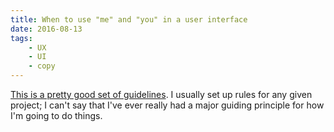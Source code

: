 ```yaml
---
title: When to use "me" and "you" in a user interface 
date: 2016-08-13
tags:
    - UX
    - UI
    - copy
---
```


[This is a pretty good set of guidelines](https://medium.com/@jsaito/is-this-my-interface-or-yours-b09a7a795256). I usually set up rules for any given project; I can't say that I've ever really had a major guiding principle for how I'm going to do things.